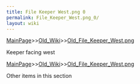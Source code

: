 ```yaml
---
title: File Keeper West.png 0
permalink: File_Keeper_West.png_0/
layout: wiki
---
```


[MainPage](/keeperrl_wiki/ "wikilink")>>[Old_Wiki](/keeperrl_wiki/Old_Wiki "wikilink")>>[Old_File_Keeper_West.png](/keeperrl_wiki/Old_File_Keeper_West.png "wikilink")

Keeper facing west

[MainPage](/keeperrl_wiki/ "wikilink")>>[Old_Wiki](/keeperrl_wiki/Old_Wiki "wikilink")>>[Old_File_Keeper_West.png](/keeperrl_wiki/Old_File_Keeper_West.png "wikilink")

Other items in this section
